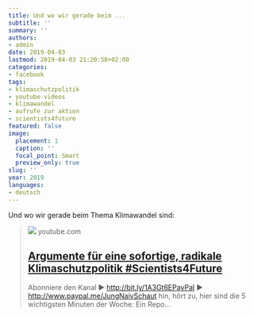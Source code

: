 ```yaml
---
title: Und wo wir gerade beim ...
subtitle: ''
summary: ''
authors:
- admin
date: 2019-04-03
lastmod: 2019-04-03 21:20:58+02:00
categories:
- facebook
tags:
- klimaschutzpolitik
- youtube-videos
- klimawandel
- aufrufe zur aktion
- scientists4future
featured: false
image:
  placement: 1
  caption: ''
  focal_point: Smart
  preview_only: true
slug: ''
year: 2019
languages:
- deutsch
---
```


Und wo wir gerade beim Thema Klimawandel sind:
> [![](https://i.ytimg.com/vi/dGow4VDa6V0/maxresdefault.jpg)](https://www.youtube.com/watch?v=dGow4VDa6V0)
> youtube.com
> ## [Argumente für eine sofortige, radikale Klimaschutzpolitik #Scientists4Future](https://www.youtube.com/watch?v=dGow4VDa6V0)
>
>Abonniere den Kanal ► http://bit.ly/1A3Gt6EPayPal ► http://www.paypal.me/JungNaivSchaut hin, hört zu, hier sind die 5 wichtigsten Minuten der Woche: Ein Repo...